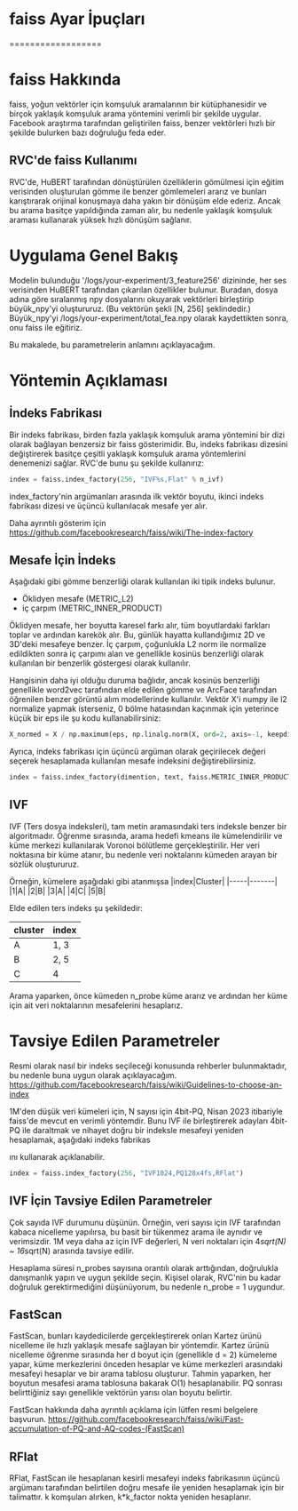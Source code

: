 # faiss Ayar İpuçları

==================

# faiss Hakkında

faiss, yoğun vektörler için komşuluk aramalarının bir kütüphanesidir ve birçok yaklaşık komşuluk arama yöntemini verimli bir şekilde uygular. Facebook araştırma tarafından geliştirilen faiss, benzer vektörleri hızlı bir şekilde bulurken bazı doğruluğu feda eder.

## RVC'de faiss Kullanımı

RVC'de, HuBERT tarafından dönüştürülen özelliklerin gömülmesi için eğitim verisinden oluşturulan gömme ile benzer gömlemeleri ararız ve bunları karıştırarak orijinal konuşmaya daha yakın bir dönüşüm elde ederiz. Ancak bu arama basitçe yapıldığında zaman alır, bu nedenle yaklaşık komşuluk araması kullanarak yüksek hızlı dönüşüm sağlanır.

# Uygulama Genel Bakış

Modelin bulunduğu '/logs/your-experiment/3_feature256' dizininde, her ses verisinden HuBERT tarafından çıkarılan özellikler bulunur.
Buradan, dosya adına göre sıralanmış npy dosyalarını okuyarak vektörleri birleştirip büyük_npy'yi oluştururuz. (Bu vektörün şekli [N, 256] şeklindedir.)
Büyük_npy'yi /logs/your-experiment/total_fea.npy olarak kaydettikten sonra, onu faiss ile eğitiriz.

Bu makalede, bu parametrelerin anlamını açıklayacağım.

# Yöntemin Açıklaması

## İndeks Fabrikası

Bir indeks fabrikası, birden fazla yaklaşık komşuluk arama yöntemini bir dizi olarak bağlayan benzersiz bir faiss gösterimidir. Bu, indeks fabrikası dizesini değiştirerek basitçe çeşitli yaklaşık komşuluk arama yöntemlerini denemenizi sağlar.
RVC'de bunu şu şekilde kullanırız:

```python
index = faiss.index_factory(256, "IVF%s,Flat" % n_ivf)
```

index_factory'nin argümanları arasında ilk vektör boyutu, ikinci indeks fabrikası dizesi ve üçüncü kullanılacak mesafe yer alır.

Daha ayrıntılı gösterim için
https://github.com/facebookresearch/faiss/wiki/The-index-factory

## Mesafe İçin İndeks

Aşağıdaki gibi gömme benzerliği olarak kullanılan iki tipik indeks bulunur.

- Öklidyen mesafe (METRIC_L2)
- iç çarpım (METRIC_INNER_PRODUCT)

Öklidyen mesafe, her boyutta karesel farkı alır, tüm boyutlardaki farkları toplar ve ardından karekök alır. Bu, günlük hayatta kullandığımız 2D ve 3D'deki mesafeye benzer.
İç çarpım, çoğunlukla L2 norm ile normalize edildikten sonra iç çarpımı alan ve genellikle kosinüs benzerliği olarak kullanılan bir benzerlik göstergesi olarak kullanılır.

Hangisinin daha iyi olduğu duruma bağlıdır, ancak kosinüs benzerliği genellikle word2vec tarafından elde edilen gömme ve ArcFace tarafından öğrenilen benzer görüntü alım modellerinde kullanılır. Vektör X'i numpy ile l2 normalize yapmak isterseniz, 0 bölme hatasından kaçınmak için yeterince küçük bir eps ile şu kodu kullanabilirsiniz:

```python
X_normed = X / np.maximum(eps, np.linalg.norm(X, ord=2, axis=-1, keepdims=True))
```

Ayrıca, indeks fabrikası için üçüncü argüman olarak geçirilecek değeri seçerek hesaplamada kullanılan mesafe indeksini değiştirebilirsiniz.

```python
index = faiss.index_factory(dimention, text, faiss.METRIC_INNER_PRODUCT)
```

## IVF

IVF (Ters dosya indeksleri), tam metin aramasındaki ters indeksle benzer bir algoritmadır.
Öğrenme sırasında, arama hedefi kmeans ile kümelendirilir ve küme merkezi kullanılarak Voronoi bölütleme gerçekleştirilir. Her veri noktasına bir küme atanır, bu nedenle veri noktalarını kümeden arayan bir sözlük oluştururuz.

Örneğin, kümelere aşağıdaki gibi atanmışsa
|index|Cluster|
|-----|-------|
|1|A|
|2|B|
|3|A|
|4|C|
|5|B|

Elde edilen ters indeks şu şekildedir:

| cluster | index |
| ------- | ----- |
| A       | 1, 3  |
| B       | 2, 5  |
| C       | 4     |

Arama yaparken, önce kümeden n_probe küme ararız ve ardından her küme için ait veri noktalarının mesafelerini hesaplarız.

# Tavsiye Edilen Parametreler

Resmi olarak nasıl bir indeks seçileceği konusunda rehberler bulunmaktadır, bu nedenle buna uygun olarak açıklayacağım.
https://github.com/facebookresearch/faiss/wiki/Guidelines-to-choose-an-index

1M'den düşük veri kümeleri için, N sayısı için 4bit-PQ, Nisan 2023 itibariyle faiss'de mevcut en verimli yöntemdir.
Bunu IVF ile birleştirerek adayları 4bit-PQ ile daraltmak ve nihayet doğru bir indeksle mesafeyi yeniden hesaplamak, aşağıdaki indeks fabrikas

ını kullanarak açıklanabilir.

```python
index = faiss.index_factory(256, "IVF1024,PQ128x4fs,RFlat")
```

## IVF İçin Tavsiye Edilen Parametreler

Çok sayıda IVF durumunu düşünün. Örneğin, veri sayısı için IVF tarafından kabaca nicelleme yapılırsa, bu basit bir tükenmez arama ile aynıdır ve verimsizdir.
1M veya daha az için IVF değerleri, N veri noktaları için 4*sqrt(N) ~ 16*sqrt(N) arasında tavsiye edilir.

Hesaplama süresi n_probes sayısına orantılı olarak arttığından, doğrulukla danışmanlık yapın ve uygun şekilde seçin. Kişisel olarak, RVC'nin bu kadar doğruluk gerektirmediğini düşünüyorum, bu nedenle n_probe = 1 uygundur.

## FastScan

FastScan, bunları kaydedicilerde gerçekleştirerek onları Kartez ürünü nicelleme ile hızlı yaklaşık mesafe sağlayan bir yöntemdir.
Kartez ürünü nicelleme öğrenme sırasında her d boyut için (genellikle d = 2) kümeleme yapar, küme merkezlerini önceden hesaplar ve küme merkezleri arasındaki mesafeyi hesaplar ve bir arama tablosu oluşturur. Tahmin yaparken, her boyutun mesafesi arama tablosuna bakarak O(1) hesaplanabilir.
PQ sonrası belirttiğiniz sayı genellikle vektörün yarısı olan boyutu belirtir.

FastScan hakkında daha ayrıntılı açıklama için lütfen resmi belgelere başvurun.
https://github.com/facebookresearch/faiss/wiki/Fast-accumulation-of-PQ-and-AQ-codes-(FastScan)

## RFlat

RFlat, FastScan ile hesaplanan kesirli mesafeyi indeks fabrikasının üçüncü argümanı tarafından belirtilen doğru mesafe ile yeniden hesaplamak için bir talimattır.
k komşuları alırken, k\*k_factor nokta yeniden hesaplanır.
